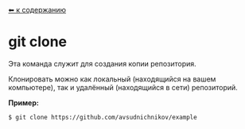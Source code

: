 [⬅ к содержанию](./readme.md)

# git clone

Эта команда служит для создания копии репозитория.

Клонировать можно как локальный (находящийся на вашем компьютере), так и удалённый (находящийся в сети) репозиторий.

**Пример:**
```bash=
$ git clone https://github.com/avsudnichnikov/example
```